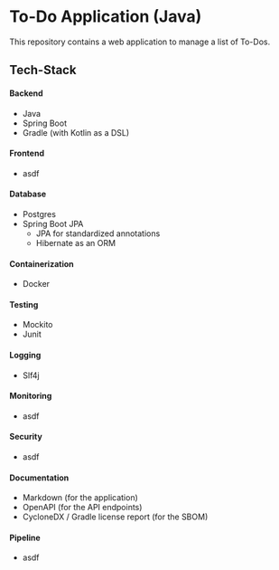 # To-Do Application (Java)
This repository contains a web application to manage a list of To-Dos.

## Tech-Stack
#### Backend
- Java
- Spring Boot
- Gradle (with Kotlin as a DSL)

#### Frontend
- asdf

#### Database
- Postgres
- Spring Boot JPA
  - JPA for standardized annotations
  - Hibernate as an ORM

#### Containerization
- Docker

#### Testing
- Mockito
- Junit

#### Logging
- Slf4j

#### Monitoring
- asdf

#### Security
- asdf

#### Documentation
- Markdown (for the application)
- OpenAPI (for the API endpoints)
- CycloneDX / Gradle license report (for the SBOM)

#### Pipeline
- asdf
